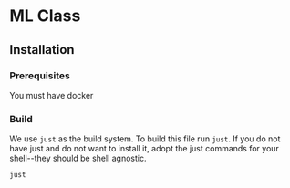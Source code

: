 # ML Class

## Installation

### Prerequisites

You must have docker

### Build

We use `just` as the build system. To build this file run
`just`. If you do not have just and do not want to install it,
adopt the just commands for your shell--they should be shell agnostic.

```sh
just
```
